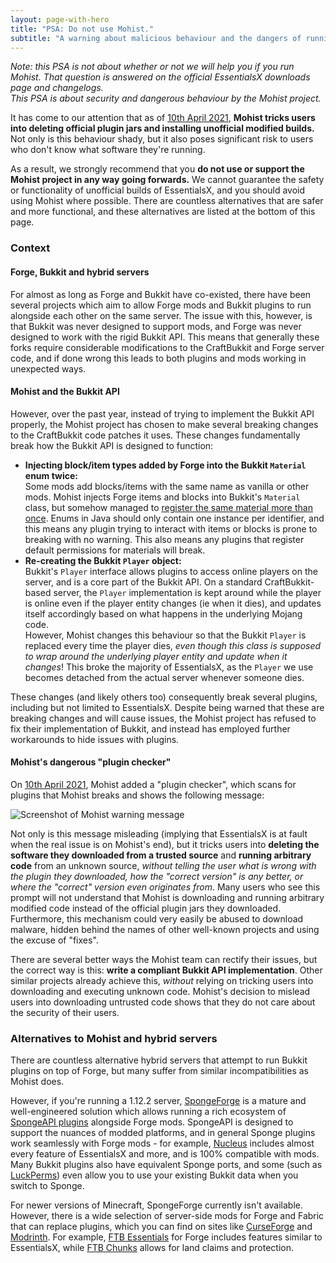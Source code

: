 ```yaml
---
layout: page-with-hero
title: "PSA: Do not use Mohist."
subtitle: "A warning about malicious behaviour and the dangers of running untrusted code."
---
```


*Note: this PSA is not about whether or not we will help you if you run Mohist. That question is answered on the
official EssentialsX downloads page and changelogs.  
This PSA is about security and dangerous behaviour by the Mohist project.*

It has come to our attention that as of [10th April 2021](https://github.com/MohistMC/Mohist/commit/58bbb1c8a13dcbf764c11668287e6fb85a884b3a),
**Mohist tricks users into deleting official plugin jars and installing unofficial modified builds.** Not only is this
behaviour shady, but it also poses significant risk to users who don't know what software they're running.

As a result, we strongly recommend that you **do not use or support the Mohist project in any way going forwards.**
We cannot guarantee the safety or functionality of unofficial builds of EssentialsX, and you should avoid using Mohist
where possible. There are countless alternatives that are safer and more functional, and these alternatives are listed
at the bottom of this page.

### Context

#### Forge, Bukkit and hybrid servers

For almost as long as Forge and Bukkit have co-existed, there have been several projects which aim to allow Forge mods
and Bukkit plugins to run alongside each other on the same server. The issue with this, however, is that Bukkit was
never designed to support mods, and Forge was never designed to work with the rigid Bukkit API. This means that
generally these forks require considerable modifications to the CraftBukkit and Forge server code, and if done wrong
this leads to both plugins and mods working in unexpected ways.

#### Mohist and the Bukkit API

However, over the past year, instead of trying to implement the Bukkit API properly, the Mohist project has chosen to
make several breaking changes to the CraftBukkit code patches it uses. These changes fundamentally break how the Bukkit
API is designed to function:

- **Injecting block/item types added by Forge into the Bukkit `Material` enum twice:**  
  Some mods add blocks/items with the same name as vanilla or other mods. Mohist injects Forge items and blocks into
  Bukkit's `Material` class, but somehow managed to [register the same material more than once](https://github.com/MohistMC/Mohist/issues/443).
  Enums in Java should only contain one instance per identifier, and this means any plugin trying to interact with
  items or blocks is prone to breaking with no warning. This also means any plugins that register default permissions
  for materials will break.
- **Re-creating the Bukkit `Player` object:**  
  Bukkit's `Player` interface allows plugins to access online players on the server, and is a core part of the Bukkit
  API. On a standard CraftBukkit-based server, the `Player` implementation is kept around while the player is online
  even if the player entity changes (ie when it dies), and updates itself accordingly based on what happens in the
  underlying Mojang code.  
  However, Mohist changes this behaviour so that the Bukkit `Player` is replaced every time the player dies, *even
  though this class is supposed to wrap around the underlying player entity and update when it changes*! This broke
  the majority of EssentialsX, as the `Player` we use becomes detached from the actual server whenever someone dies.

These changes (and likely others too) consequently break several plugins, including but not limited to EssentialsX.
Despite being warned that these are breaking changes and will cause issues, the Mohist project has refused to fix their
implementation of Bukkit, and instead has employed further workarounds to hide issues with plugins.

#### Mohist's dangerous "plugin checker"

On [10th April 2021](https://github.com/MohistMC/Mohist/commit/58bbb1c8a13dcbf764c11668287e6fb85a884b3a), Mohist added
a "plugin checker", which scans for plugins that Mohist breaks and shows the following message:

![Screenshot of Mohist warning message](https://cdn.discordapp.com/attachments/762376197308547082/851490309585502269/unknown.png)

Not only is this message misleading (implying that EssentialsX is at fault when the real issue is on Mohist's end), but
it tricks users into **deleting the software they downloaded from a trusted source** and **running arbitrary code**
from an unknown source, *without telling the user what is wrong with the plugin they downloaded, how the "correct
version" is any better, or where the "correct" version even originates from*. Many users who see this prompt will not
understand that Mohist is downloading and running arbitrary modified code instead of the official plugin jars they
downloaded. Furthermore, this mechanism could very easily be abused to download malware, hidden behind the names of
other well-known projects and using the excuse of "fixes".

There are several better ways the Mohist team can rectify their issues, but the correct way is this: **write a
compliant Bukkit API implementation**. Other similar projects already achieve this, *without* relying on tricking users
into downloading and executing unknown code. Mohist's decision to mislead users into downloading untrusted code shows
that they do not care about the security of their users.

### Alternatives to Mohist and hybrid servers

There are countless alternative hybrid servers that attempt to run Bukkit plugins on top of Forge, but many suffer from
similar incompatibilities as Mohist does.

However, if you're running a 1.12.2 server, [SpongeForge](https://www.spongepowered.org/) is a mature and
well-engineered solution which allows running a rich ecosystem of [SpongeAPI plugins](https://ore.spongepowered.org/)
alongside Forge mods. SpongeAPI is designed to support the nuances of modded platforms, and in general Sponge plugins
work seamlessly with Forge mods - for example, [Nucleus](https://v2.nucleuspowered.org/) includes almost every feature
of EssentialsX and more, and is 100% compatible with mods. Many Bukkit plugins also have equivalent Sponge ports, and
some (such as [LuckPerms](https://luckperms.net/)) even allow you to use your existing Bukkit data when you switch to
Sponge.

For newer versions of Minecraft, SpongeForge currently isn't available. However, there is a wide selection of
server-side mods for Forge and Fabric that can replace plugins, which you can find on sites like [CurseForge](https://www.curseforge.com/minecraft/mc-mods/ftb-essentials-forge)
and [Modrinth](https://modrinth.com/mods). For example, [FTB Essentials](https://www.curseforge.com/minecraft/mc-mods/ftb-essentials-forge)
for Forge includes features similar to EssentialsX, while [FTB Chunks](https://www.curseforge.com/minecraft/mc-mods/ftb-chunks-forge)
allows for land claims and protection.

